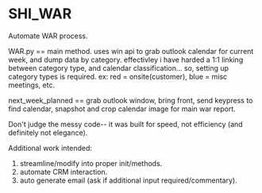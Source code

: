 # SHI_WAR
Automate WAR process.

WAR.py == main method. uses win api to grab outlook calendar for current week, and dump data by category. effectivley i have harded a 1:1 linking between category type, and calendar classification... so, setting up category types is required. ex: red = onsite(customer), blue = misc meetings, etc. 

next_week_planned == grab outlook window, bring front, send keypress to find calendar, snapshot and crop calendar image for main war report.

Don't judge the messy code-- it was built for speed, not efficiency (and definitely not elegance).

Additional work intended:
1. streamline/modify into proper init/methods.
2. automate CRM interaction.
3. auto generate email (ask if additional input required/commentary).

